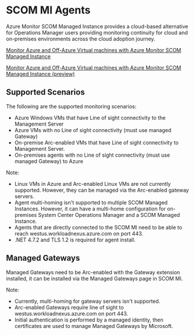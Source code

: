 # SCOM MI Agents

Azure Monitor SCOM Managed Instance provides a cloud-based alternative for Operations Manager users providing monitoring continuity for cloud and on-premises environments across the cloud adoption journey.

[Monitor Azure and Off-Azure Virtual machines with Azure Monitor SCOM Managed Instance](https://learn.microsoft.com/en-us/system-center/scom/monitor-off-azure-vm-with-scom-managed-instance?view=sc-om-)

[Monitor Azure and Off-Azure Virtual machines with Azure Monitor SCOM Managed Instance (preview)](https://learn.microsoft.com/en-us/system-center/scom/monitor-arc-enabled-vm-with-scom-managed-instance?view=sc-om-2022)

## Supported Scenarios

The following are the supported monitoring scenarios:

- Azure Windows VMs that have Line of sight connectivity to the Management Server
- Azure VMs with no Line of sight connectivity (must use managed Gateway)
- On-premise Arc-enabled VMs that have Line of sight connectivity to Management Server.
- On-premises agents with no Line of sight connectivity (must use managed Gateway) to Azure

Note:

- Linux VMs in Azure and Arc-enabled Linux VMs are not currently supported. However, they can be managed via the Arc-enabled gateway servers.
- Agent multi-homing isn't supported to multiple SCOM Managed Instances. However, it can have a multi-home configuration for on-premises System Center Operations Manager and a SCOM Managed Instance.
- Agents that are directly connected to the SCOM MI need to be able to reach westus.workloadnexus.azure.com on port 443.
- .NET 4.7.2 and TLS 1.2 is required for agent install.

## Managed Gateways

Managed Gateways need to be Arc-enabled with the Gateway extension installed, it can be installed via the Managed Gateways page in SCOM MI.

Note:

- Currently, multi-homing for gateway servers isn't supported.
- Arc-enabled Gateways require line of sight to westus.workloadnexus.azure.com on port 443.
- Initial authentication is performed by a managed identity, then certificates are used to manage Managed Gateways by Microsoft.
